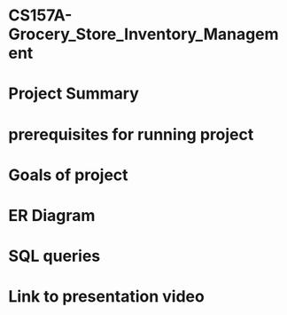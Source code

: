 # CS157A-Grocery_Store_Inventory_Management
  # Project Summary
# prerequisites for running project
# Goals of project
# ER Diagram
# SQL queries
# Link to presentation video
